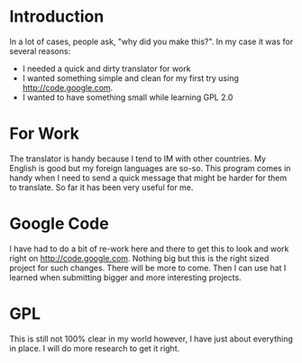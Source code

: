 # Introduction #

In a lot of cases, people ask, "why did you make this?".  In my case it was for several reasons:

  * I needed a quick and dirty translator for work
  * I wanted something simple and clean for my first try using http://code.google.com.
  * I wanted to have something small while learning GPL 2.0

# For Work #

The translator is handy because I tend to IM with other countries.  My English is good but my foreign languages are so-so.  This program comes in handy when I need to send a quick message that might be harder for them to translate.  So far it has been very useful for me.

# Google Code #

I have had to do a bit of re-work here and there to get this to look and work right on http://code.google.com.   Nothing big but this is the right sized project for such changes.  There will be more to come.  Then I can use hat I learned when submitting bigger and more interesting projects.

# GPL #

This is still not 100% clear in my world however, I have just about everything in place.  I will do more research to get it right.

